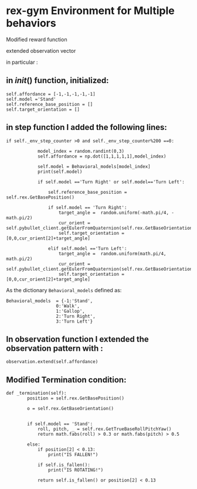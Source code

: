 # rex-gym Environment for Multiple behaviors 

Modified reward function 

extended observation vector

in particular :

## in _init_() function, initialized:

```
self.affordance = [-1,-1,-1,-1,-1] 
self.model ='Stand'
self.reference_base_position = []
self.target_orientation = []
```

## in step function I added the following lines: 


```
if self._env_step_counter >0 and self._env_step_counter%200 ==0:
            
            model_index = random.randint(0,3)
            self.affordance = np.dot([1,1,1,1,1],model_index)

            self.model = Behavioral_models[model_index]
            print(self.model)

            if self.model =='Turn Right' or self.model=='Turn Left': 
                
                self.reference_base_position = self.rex.GetBasePosition()
                
                if self.model == 'Turn Right':
                    target_angle =  random.uniform(-math.pi/4, -math.pi/2)
                    cur_orient = self.pybullet_client.getEulerFromQuaternion(self.rex.GetBaseOrientation())
                    self.target_orientation = [0,0,cur_orient[2]+target_angle]
                    
                elif self.model =='Turn Left':
                    target_angle =  random.uniform(math.pi/4, math.pi/2)
                    cur_orient = self.pybullet_client.getEulerFromQuaternion(self.rex.GetBaseOrientation())
                    self.target_orientation = [0,0,cur_orient[2]+target_angle]
  ```
  
 As the dictionary ```Behavioral_models``` defined as: 
 
 ```
 Behavioral_models  = {-1:'Stand',
                    0:'Walk',
                    1:'Gallop',
                    2:'Turn Right',
                    3:'Turn Left'}
 ```
 
  ## In observation function I extended the observation pattern with :
  
  ```
  observation.extend(self.affordance)
  ```

## Modified Termination condition:
```
def _termination(self):
        position = self.rex.GetBasePosition()
        
        o = self.rex.GetBaseOrientation()
        
        
        if self.model == 'Stand':
            roll, pitch, _ = self.rex.GetTrueBaseRollPitchYaw()
            return math.fabs(roll) > 0.3 or math.fabs(pitch) > 0.5
        
        else:
            if position[2] < 0.13:
                print("IS FALLEN!")
            
            if self.is_fallen():
                print("IS ROTATING!")
         
            return self.is_fallen() or position[2] < 0.13
```
